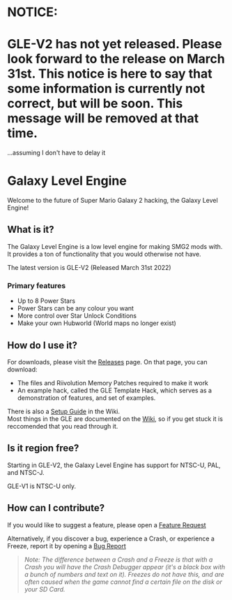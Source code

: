 # NOTICE:
# GLE-V2 has not yet released. Please look forward to the release on March 31st. This notice is here to say that some information is currently not correct, but will be soon. This message will be removed at that time.
...assuming I don't have to delay it


# Galaxy Level Engine
Welcome to the future of Super Mario Galaxy 2 hacking, the Galaxy Level Engine!

## What is it?
The Galaxy Level Engine is a low level engine for making SMG2 mods with. It provides a ton of functionality that you would otherwise not have.

The latest version is GLE-V2 (Released March 31st 2022)

### Primary features
- Up to 8 Power Stars
- Power Stars can be any colour you want
- More control over Star Unlock Conditions
- Make your own Hubworld (World maps no longer exist)

## How do I use it?
For downloads, please visit the [Releases](https://github.com/SuperHackio/GalaxyLevelEngine/releases) page. On that page, you can download:
- The files and Riivolution Memory Patches required to make it work
- An example hack, called the GLE Template Hack, which serves as a demonstration of features, and set of examples.

There is also a [Setup Guide](https://github.com/SuperHackio/GalaxyLevelEngine/wiki/SetupGuide) in the Wiki.<br/>Most things in the GLE are documented on the [Wiki](https://github.com/SuperHackio/GalaxyLevelEngine/wiki), so if you get stuck it is reccomended that you read through it.

## Is it region free?
Starting in GLE-V2, the Galaxy Level Engine has support for NTSC-U, PAL, and NTSC-J.

GLE-V1 is NTSC-U only.

## How can I contribute?
If you would like to suggest a feature, please open a [Feature Request](https://github.com/SuperHackio/GalaxyLevelEngine/issues/new?assignees=&labels=&template=feature_request.md&title=)

Alternatively, if you discover a bug, experience a Crash, or experience a Freeze, report it by opening a [Bug Report](https://github.com/SuperHackio/GalaxyLevelEngine/issues/new?assignees=SuperHackio&labels=bug&template=bug_report.md&title=)

> *Note: The difference between a Crash and a Freeze is that with a Crash you will have the Crash Debugger appear (it's a black box with a bunch of numbers and text on it). Freezes do not have this, and are often caused when the game cannot find a certain file on the disk or your SD Card.*
